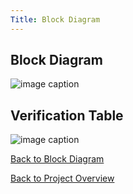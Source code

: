 ```yaml
---
Title: Block Diagram
---
```


## Block Diagram

![image caption](https://cdn.discordapp.com/attachments/1062096006642147503/1100152834462322699/Block_diagram.JPG)

## Verification Table

![image caption](https://cdn.discordapp.com/attachments/1062096006642147503/1085066367583141909/image.png)

[Back to Block Diagram](BlockDiagram.md)

[Back to Project Overview](index.md)
